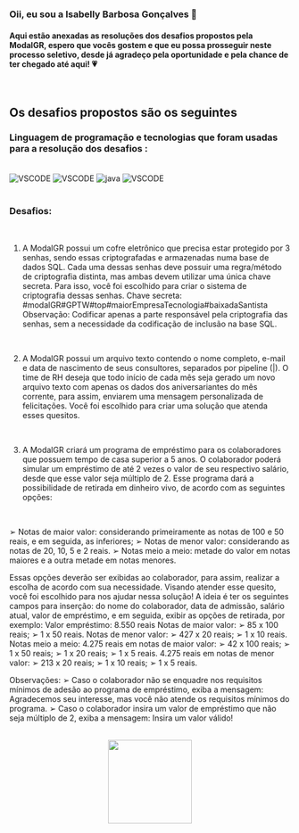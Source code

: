 ### Oii, eu sou a Isabelly Barbosa Gonçalves 👋
#### Aqui estão anexadas as resoluções dos desafios propostos pela ModalGR, espero que vocês gostem e que eu possa prosseguir neste processo seletivo, desde já agradeço pela oportunidade e pela chance de ter chegado até aqui! :heartpulse:
<br>

## Os desafios propostos são os seguintes

### Linguagem de programação e tecnologias que foram usadas para a resolução dos desafios :
<div style="display: inline_block">
<br/>
  <img alt="VSCODE" src=	"https://img.shields.io/badge/GitHub-100000?style=for-the-badge&logo=github&logoColor=white" align = "center">
  <img alt="VSCODE" src=	"https://img.shields.io/badge/GIT-E44C30?style=for-the-badge&logo=git&logoColor=white" align = "center">
<img alt="java" src="https://img.shields.io/badge/Java-ED8B00?style=for-the-badge&logo=openjdk&logoColor=white" align = "center">
  <img alt="VSCODE" src="https://img.shields.io/badge/Made%20for-VSCode-1f425f.svg" align = "center">
</div>
<br/>

### Desafios:
<br/>

1) A ModalGR possui um cofre eletrônico que precisa estar protegido por 3 senhas, sendo
essas criptografadas e armazenadas numa base de dados SQL. Cada uma dessas senhas deve
possuir uma regra/método de criptografia distinta, mas ambas devem utilizar uma única
chave secreta. Para isso, você foi escolhido para criar o sistema de criptografia dessas senhas.
Chave secreta:
#modalGR#GPTW#top#maiorEmpresaTecnologia#baixadaSantista
Observação: Codificar apenas a parte responsável pela criptografia das senhas, sem a
necessidade da codificação de inclusão na base SQL.
<br>

2) A ModalGR possui um arquivo texto contendo o nome completo, e-mail e data de
nascimento de seus consultores, separados por pipeline (|). O time de RH deseja que todo
início de cada mês seja gerado um novo arquivo texto com apenas os dados dos
aniversariantes do mês corrente, para assim, enviarem uma mensagem personalizada de
felicitações. Você foi escolhido para criar uma solução que atenda esses quesitos.
<br>

3) A ModalGR criará um programa de empréstimo para os colaboradores que possuem tempo
de casa superior a 5 anos. O colaborador poderá simular um empréstimo de até 2 vezes o valor
de seu respectivo salário, desde que esse valor seja múltiplo de 2. Esse programa dará a
possibilidade de retirada em dinheiro vivo, de acordo com as seguintes opções:
<br>

➢ Notas de maior valor: considerando primeiramente as notas de 100 e 50 reais, e em
seguida, as inferiores;
➢ Notas de menor valor: considerando as notas de 20, 10, 5 e 2 reais.
➢ Notas meio a meio: metade do valor em notas maiores e a outra metade em notas
menores.
<br>

Essas opções deverão ser exibidas ao colaborador, para assim, realizar a escolha de acordo com
sua necessidade.
Visando atender esse quesito, você foi escolhido para nos ajudar nessa solução!
A ideia é ter os seguintes campos para inserção: do nome do colaborador, data de admissão,
salário atual, valor de empréstimo, e em seguida, exibir as opções de retirada, por exemplo:
Valor empréstimo: 8.550 reais
Notas de maior valor:
➢ 85 x 100 reais;
➢ 1 x 50 reais.
Notas de menor valor:
➢ 427 x 20 reais;
➢ 1 x 10 reais.
Notas meio a meio:
4.275 reais em notas de maior valor:
➢ 42 x 100 reais;
➢ 1 x 50 reais;
➢ 1 x 20 reais;
➢ 1 x 5 reais.
4.275 reais em notas de menor valor:
➢ 213 x 20 reais;
➢ 1 x 10 reais;
➢ 1 x 5 reais.
<br>

Observações:
➢ Caso o colaborador não se enquadre nos requisitos mínimos de adesão ao programa
de empréstimo, exiba a mensagem: Agradecemos seu interesse, mas você não atende
os requisitos mínimos do programa.
➢ Caso o colaborador insira um valor de empréstimo que não seja múltiplo de 2, exiba a
mensagem: Insira um valor válido!

<br/>
<div align ="center">
<img src="https://modalgr.webcv.com.br/adm/cliente/uploads/hotsite/1546440636.png" align ="center" height="150px"> </div>
